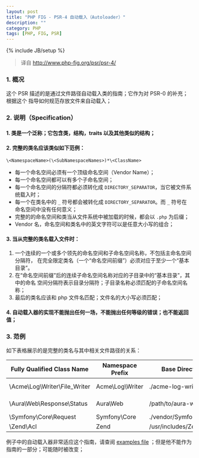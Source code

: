 ```yaml
---
layout: post
title: "PHP FIG - PSR-4 自动载入（Autoloader）"
description: ""
category: PHP
tags: [PHP, FIG, PSR]
---
```

{% include JB/setup %}

> 译自 http://www.php-fig.org/psr/psr-4/

### 1. 概况

这个 PSR 描述的是通过文件路径自动载入类的指南；它作为对 PSR-0 的补充；根据这个
指导如何规范存放文件来自动载入；

### 2. 说明（Specification）

#### 1. 类是一个泛称；它包含类，结构，traits 以及其他类似的结构；

#### 2. 完整的类名应该类似如下范例：

    \<NamespaceName>(\<SubNamespaceNames>)*\<ClassName>

+ 每一个命名空间必须有一个顶级命名空间（Vendor Name）；
+ 每一个命名空间都可以有多个子命名空间；
+ 每一个命名空间的分隔符都必须转化成 `DIRECTORY_SEPARATOR`，当它被文件系统载入时；
+ 每一个在类名中的 `_` 符号都会被转化成 `DIRECTORY_SEPARATOR`。而 `_` 符号在
命名空间中没有任何意义；
+ 完整的的命名空间和类当从文件系统中被加载的时候，都会以 `.php` 为后缀；
+ Vendor 名，命名空间和类名中的英文字符可以是任意大小写的组合；

#### 3. 当从完整的类名载入文件时：

1. 一个连续的一个或多个领先的命名空间和子命名空间名称，不包括主命名空间分隔符，
在完全限定类名（一个“命名空间前缀”）必须对应于至少一个“基本目录”。
2. 在“命名空间前缀”后的连续子命名空间名称对应的子目录中的“基本目录”，其中的命名
空间分隔符表示目录分隔符；子目录名称必须匹配的子命名空间名称；
3. 最后的类名应该和 php 文件名匹配；文件名的大小写必须匹配；

#### 4. 自动载入器的实现不能抛出任何一场，不能抛出任何等级的错误；也不能返回值；

### 3. 范例

如下表格展示的是完整的类名与其中相关文件路径的关系：

| Fully Qualified Class Name    | Namespace Prefix   | Base Directory           | Resulting File Path
| ----------------------------- |--------------------|--------------------------|-------------------------------------------
| \Acme\Log\Writer\File_Writer  | Acme\Log\Writer    | ./acme-log-writer/lib/   | ./acme-log-writer/lib/File_Writer.php
| \Aura\Web\Response\Status     | Aura\Web           | /path/to/aura-web/src/   | /path/to/aura-web/src/Response/Status.php
| \Symfony\Core\Request         | Symfony\Core       | ./vendor/Symfony/Core/   | ./vendor/Symfony/Core/Request.php
| \Zend\Acl                     | Zend               | /usr/includes/Zend/      | /usr/includes/Zend/Acl.php

例子中的自动载入器非常适应这个指南，请查阅 [examples file](http://www.php-fig.org/psr/psr-4/PSR-4-autoloader-examples.md)
；但是他不能作为指南的一部分；可能随时被改变；
